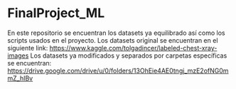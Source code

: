 # FinalProject_ML
En este repositorio se encuentran los datasets ya equilibrado así como los scripts usados en el proyecto.
Los datasets original se encuentran en el siguiente link:
https://www.kaggle.com/tolgadincer/labeled-chest-xray-images
Los datasets ya modificados y separados por carpetas específicas se encuentran:
https://drive.google.com/drive/u/0/folders/13OhEie4AE0tngj_mzE2ofNG0mmZ_hIBv

